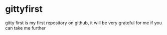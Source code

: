 # gittyfirst
gitty first is my first repository on github, it will be very grateful for me if you can take me further
